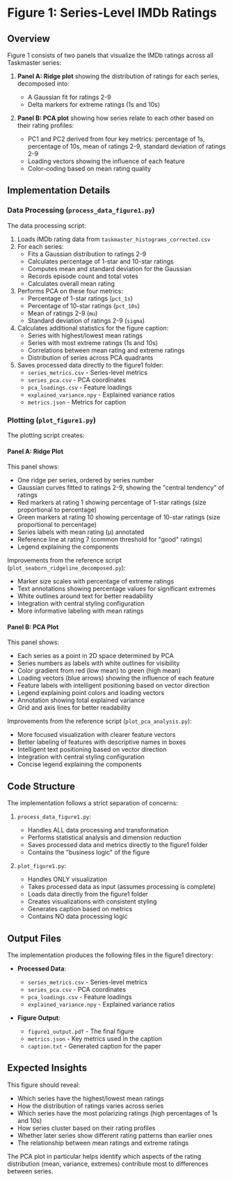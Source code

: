 # Figure 1: Series-Level IMDb Ratings

## Overview

Figure 1 consists of two panels that visualize the IMDb ratings across all Taskmaster series:

1. **Panel A: Ridge plot** showing the distribution of ratings for each series, decomposed into:
   - A Gaussian fit for ratings 2-9
   - Delta markers for extreme ratings (1s and 10s)

2. **Panel B: PCA plot** showing how series relate to each other based on their rating profiles:
   - PC1 and PC2 derived from four key metrics: percentage of 1s, percentage of 10s, mean of ratings 2-9, standard deviation of ratings 2-9
   - Loading vectors showing the influence of each feature
   - Color-coding based on mean rating quality

## Implementation Details

### Data Processing (`process_data_figure1.py`)

The data processing script:

1. Loads IMDb rating data from `taskmaster_histograms_corrected.csv`
2. For each series:
   - Fits a Gaussian distribution to ratings 2-9
   - Calculates percentage of 1-star and 10-star ratings
   - Computes mean and standard deviation for the Gaussian
   - Records episode count and total votes
   - Calculates overall mean rating
3. Performs PCA on these four metrics:
   - Percentage of 1-star ratings (`pct_1s`)
   - Percentage of 10-star ratings (`pct_10s`)
   - Mean of ratings 2-9 (`mu`)
   - Standard deviation of ratings 2-9 (`sigma`)
4. Calculates additional statistics for the figure caption:
   - Series with highest/lowest mean ratings
   - Series with most extreme ratings (1s and 10s)
   - Correlations between mean rating and extreme ratings
   - Distribution of series across PCA quadrants
5. Saves processed data directly to the figure1 folder:
   - `series_metrics.csv` - Series-level metrics
   - `series_pca.csv` - PCA coordinates
   - `pca_loadings.csv` - Feature loadings
   - `explained_variance.npy` - Explained variance ratios
   - `metrics.json` - Metrics for caption

### Plotting (`plot_figure1.py`)

The plotting script creates:

#### Panel A: Ridge Plot

This panel shows:

- One ridge per series, ordered by series number
- Gaussian curves fitted to ratings 2-9, showing the "central tendency" of ratings
- Red markers at rating 1 showing percentage of 1-star ratings (size proportional to percentage)
- Green markers at rating 10 showing percentage of 10-star ratings (size proportional to percentage)
- Series labels with mean rating (μ) annotated
- Reference line at rating 7 (common threshold for "good" ratings)
- Legend explaining the components

Improvements from the reference script (`plot_seaborn_ridgeline_decomposed.py`):
- Marker size scales with percentage of extreme ratings
- Text annotations showing percentage values for significant extremes
- White outlines around text for better readability
- Integration with central styling configuration
- More informative labeling with mean ratings

#### Panel B: PCA Plot

This panel shows:

- Each series as a point in 2D space determined by PCA
- Series numbers as labels with white outlines for visibility
- Color gradient from red (low mean) to green (high mean)
- Loading vectors (blue arrows) showing the influence of each feature
- Feature labels with intelligent positioning based on vector direction
- Legend explaining point colors and loading vectors
- Annotation showing total explained variance
- Grid and axis lines for better readability

Improvements from the reference script (`plot_pca_analysis.py`):
- More focused visualization with clearer feature vectors
- Better labeling of features with descriptive names in boxes
- Intelligent text positioning based on vector direction
- Integration with central styling configuration
- Concise legend explaining the components

## Code Structure

The implementation follows a strict separation of concerns:

1. `process_data_figure1.py`:
   - Handles ALL data processing and transformation
   - Performs statistical analysis and dimension reduction
   - Saves processed data and metrics directly to the figure1 folder
   - Contains the "business logic" of the figure

2. `plot_figure1.py`:
   - Handles ONLY visualization
   - Takes processed data as input (assumes processing is complete)
   - Loads data directly from the figure1 folder
   - Creates visualizations with consistent styling
   - Generates caption based on metrics
   - Contains NO data processing logic

## Output Files

The implementation produces the following files in the figure1 directory:

- **Processed Data**:
  - `series_metrics.csv` - Series-level metrics
  - `series_pca.csv` - PCA coordinates
  - `pca_loadings.csv` - Feature loadings
  - `explained_variance.npy` - Explained variance ratios

- **Figure Output**:
  - `figure1_output.pdf` - The final figure
  - `metrics.json` - Key metrics used in the caption
  - `caption.txt` - Generated caption for the paper

## Expected Insights

This figure should reveal:

- Which series have the highest/lowest mean ratings
- How the distribution of ratings varies across series
- Which series have the most polarizing ratings (high percentages of 1s and 10s)
- How series cluster based on their rating profiles
- Whether later series show different rating patterns than earlier ones
- The relationship between mean ratings and extreme ratings

The PCA plot in particular helps identify which aspects of the rating distribution (mean, variance, extremes) contribute most to differences between series. 